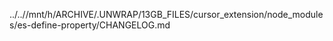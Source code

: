 ../..//mnt/h/ARCHIVE/.UNWRAP/13GB_FILES/cursor_extension/node_modules/es-define-property/CHANGELOG.md